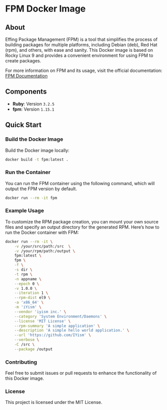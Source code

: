 # FPM Docker Image

## About
Effing Package Management (FPM) is a tool that simplifies the process of building packages for multiple platforms, including Debian (deb), Red Hat (rpm), and others, with ease and sanity. This Docker image is based on Rocky Linux 9 and provides a convenient environment for using FPM to create packages.

For more information on FPM and its usage, visit the official documentation: [FPM Documentation](https://fpm.readthedocs.io/en/latest/)

## Components

* **Ruby**: Version `3.2.5`
* **fpm**: Version `1.15.1`

## Quick Start

### Build the Docker Image
Build the Docker image locally:
```sh
docker build -t fpm:latest .
```

### Run the Container
You can run the FPM container using the following command, which will output the FPM version by default.
```sh
docker run --rm -it fpm
```

### Example Usage
To customize the RPM package creation, you can mount your own source files and specify an output directory for the generated RPM. Here’s how to run the Docker container with FPM:
```sh
docker run --rm -it \
    -v /your/src/path:/src  \
    -v /your/rpm/path:/output \
    fpm:latest \
    fpm \
    -f \
    -s dir \
    -t rpm \
    -n appname \
    --epoch 0 \
    -v 1.0.0 \
    --iteration 1 \
    --rpm-dist el9 \
    -a 'x86_64' \
    -m 'iYism' \
    --vendor 'iyism inc.' \
    --category 'System Environment/Daemons' \
    --license 'MIT License' \
    --rpm-summary 'A simple application' \
    --description 'A simple hello world application.' \
    --url 'https://github.com/IYism' \
    --verbose \
    -C /src \
    --package /output
```

### Contributing
Feel free to submit issues or pull requests to enhance the functionality of this Docker image.

### License
This project is licensed under the MIT License.
